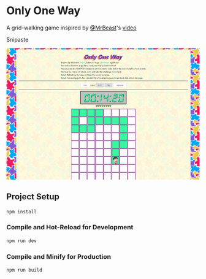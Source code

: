 # Only One Way

A grid-walking game inspired by [@MrBeast](https://www.youtube.com/@MrBeast)'s [video](https://www.youtube.com/embed/PWirijQkH4M?si=7VU6JOuaKXhs4y4b)



Snipaste

![Snipaste](./public/snipaste/Snipaste.png)



## Project Setup

```sh
npm install
```

### Compile and Hot-Reload for Development

```sh
npm run dev
```

### Compile and Minify for Production

```sh
npm run build
```

### 
